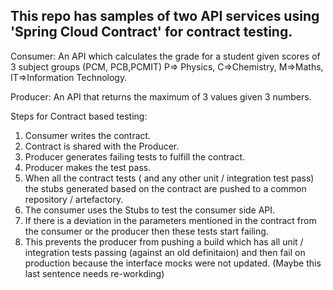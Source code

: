 ## This repo has samples of two API services using 'Spring Cloud Contract' for contract testing.

Consumer: An API which calculates the grade for a student given scores of 3 subject groups (PCM, PCB,PCMIT) P=> Physics, C=>Chemistry, M=>Maths, IT=>Information Technology.

Producer: An API that returns the maximum of 3 values given 3 numbers.

Steps for Contract based testing:
1. Consumer writes the contract.
2. Contract is shared with the Producer.
3. Producer generates failing tests to fulfill the contract.
4. Producer makes the test pass.
5. When all the contract tests ( and any other unit / integration test pass) the stubs generated based on the contract are pushed to a common repository / artefactory.
6. The consumer uses the Stubs to test the consumer side API.
7. If there is a deviation in the parameters mentioned in the contract from the consumer or the producer then these tests start failing.
8. This prevents the producer from pushing a build which has all unit / integration tests passing (against an old definitaion) and then fail on production because the interface mocks were not updated. (Maybe this last sentence needs re-workding)

